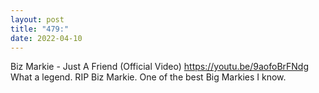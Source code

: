 ```yaml
---
layout: post
title: "479:"
date: 2022-04-10
---
```


Biz Markie - Just A Friend (Official Video)
https://youtu.be/9aofoBrFNdg 
What a legend. RIP Biz Markie.
One of the best Big Markies I know.
